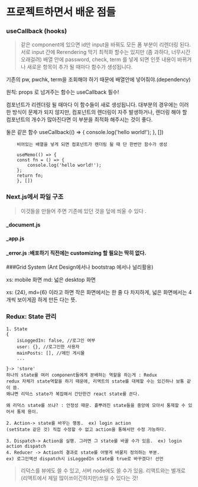 # 프로젝트하면서 배운 점들 


### useCallback (hooks)
> 같은 component에 있으면 id만 input을 바꿔도 모든 폼 부분이 리렌더링 된다. 
> 서로 input 간에 Rerendering 막기 최적화 할수는 있지만 (좀 과하다, 너무시간 오래걸려)
  배열 안에 password, check, term 를 넣게 되면 인풋 내용이 바뀌거나 새로운 항목이 추가 될 때마다 함수가 생성됩니다.

  기존의 pw, pwchk, term을 조회해야 하기 때문에 배열안에 넣어줘야.(dependency)

  원칙: props 로 넘겨주는 함수는 useCallback 필수!

  컴포넌트가 리렌더링 될 때마다 이 함수들이 새로 생성됩니다. 
  대부분의 경우에는 이러한 방식이 문제가 되지 않지만, 
  컴포넌트의 렌더링이 자주 발생하거나, 렌더링 해야 할 컴포넌트의 개수가 많아진다면 
  이 부분을 최적화 해주시는 것이 좋다. 

  둘은 같은 함수
        useCallback(() => {
        console.log('hello world!');
        }, [])

        비어있는 배열을 넣게 되면 컴포넌트가 렌더링 될 때 단 한번만 함수가 생성

        useMemo(() => {
        const fn = () => {
            console.log('hello world!');
        };
        return fn;
        }, [])
  

### Next.js에서 파일 구조

> 이것들을 만들어 주면 기존에 있던 것을 덮에 씌울 수 있다 . 

#### _document.js
#### _app.js 
#### _error.js  :배포하기 직전에는 customizing 할 필요는 딱히 없다. 


###Grid System (Ant Design에서나 bootstrap 에서나 널리활용)

xs: mobile 화면 
md: 넓은 desktop 화면 

xs: {24}, md={6} 이라고 하면 작은 화면에서는 한 줄 다 차지하게, 
넓은 화면에서는 4개씩 보이게끔 하게 만든 다는 뜻. 


### Redux: State 관리 

    1. State
    {
        isLoggedIn: false, //로그인 여부
        user: {}, //로그인한 사용자
        mainPosts: [], //메인 게시물 
        ...

    }-> 'store'
    하나의 state를 여러 component들에게 분배하는 역할을 하는게 : Redux 
    redux 자체가 state역할을 하기 때문에, 리액트의 state를 대체할 수는 있긴하나 보통 같이 씀. 
    왜냐면 리덕스 state가 복잡해서 간단한건 react state를 쓴다. 

    왜 리덕스 state를 쓰냐? : 안정성 때문. 흩뿌려진 state들을 중앙에 모아서 통제할 수 있어서 통제 용이. 

    2. Action-> state를 바꾸는 행동.  ex) login action
    (setState 같은 것) 직접 수정할 수 없고 action을 통해서만 수정 가능하다. 

    3. Dispatch-> Action을 실행. 그러면 그 state를 바꿀 수가 있음.  ex) login action dispatch
    4. Reducer -> Action의 결과로 state를 어떻게 바꿀지 정의하는 부분.  
    ex) 로그인액션 dispatch시 isLoggedIn state를 true로 바꾸겠다! 선언 


> 리덕스를 뷰에도 쓸 수 있고, 서버 node에도 쓸 수가 있음. 리액트와는 별개로 (리액트에서 제일 많이쓰이긴하지만)쓰일 수 있다는 것!